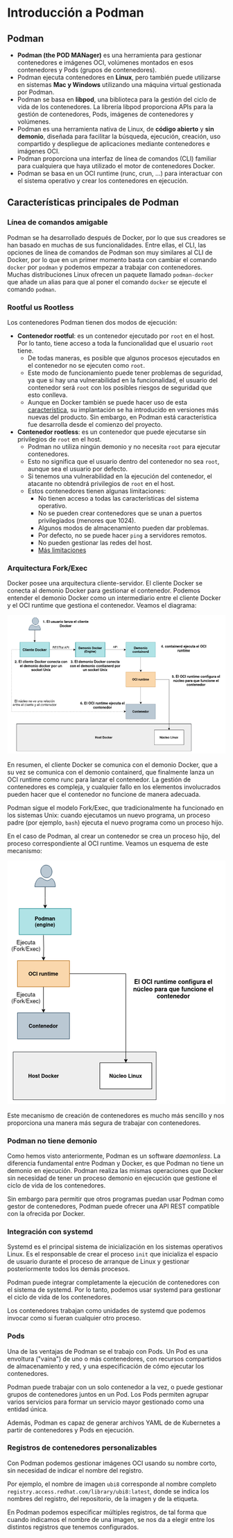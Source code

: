 # Introducción a Podman

## Podman

* **Podman (the POD MANager)** es una herramienta para gestionar contenedores e imágenes OCI, volúmenes montados en esos contenedores y Pods (grupos de contenedores). 
* Podman ejecuta contenedores en **Linux**, pero también puede utilizarse en sistemas **Mac y Windows** utilizando una máquina virtual gestionada por Podman. 
* Podman se basa en **libpod**, una biblioteca para la gestión del ciclo de vida de los contenedores. La librería libpod proporciona APIs para la gestión de contenedores, Pods, imágenes de contenedores y volúmenes.
* Podman es una herramienta nativa de Linux, de **código abierto** y **sin demonio**, diseñada para facilitar la búsqueda, ejecución, creación, uso compartido y despliegue de aplicaciones mediante contenedores e imágenes OCI.
* Podman proporciona una interfaz de línea de comandos (CLI) familiar para cualquiera que haya utilizado el motor de contenedores Docker. 
* Podman se basa en un OCI runtime (runc, crun, ...) para interactuar con el sistema operativo y crear los contenedores en ejecución. 



## Características principales de Podman

### Línea de comandos amigable

Podman se ha desarrollado después de Docker, por lo que sus creadores se han basado en muchas de sus funcionalidades. Entre ellas, el CLI, las opciones de línea de comandos de Podman son muy similares al CLI de Docker, por lo que en un primer momento basta con cambiar el comando `docker` por `podman` y podemos empezar a trabajar con contenedores. Muchas distribuciones Linux ofrecen un paquete llamado `podman-docker` que añade un alias para que al poner el comando `docker` se ejecute el comando `podman`.

### Rootful us Rootless

Los contenedores Podman tienen dos modos de ejecución:

* **Contenedor rootful**: es un contenedor ejecutado por `root` en el host. Por lo tanto, tiene acceso a toda la funcionalidad que el usuario `root` tiene. 
    * De todas maneras, es posible que algunos procesos ejecutados en el contenedor no se ejecuten como `root`. 
    * Este modo de funcionamiento puede tener problemas de seguridad, ya que si hay una vulnerabilidad en la funcionalidad, el usuario del contenedor será `root` con los posibles riesgos de seguridad que esto conlleva.
    * Aunque en Docker también se puede hacer uso de esta [característica](https://docs.docker.com/engine/security/rootless/), su implantación se ha introducido en versiones más nuevas del producto. Sin embargo, en Podman está característica fue desarrolla desde el comienzo del proyecto.
* **Contenedor rootless**: es un contenedor que puede ejecutarse sin privilegios de `root` en el host. 
    * Podman no utiliza ningún demonio y no necesita `root` para ejecutar contenedores.
    * Esto no significa que el usuario dentro del contenedor no sea `root`, aunque sea el usuario por defecto.
    * Si tenemos una vulnerabilidad en la ejecución del contenedor, el atacante no obtendrá privilegios de `root` en el host.
    * Estos contenedores tienen algunas limitaciones:
        * No tienen acceso a todas las características del sistema operativo.
        * No se pueden crear contenedores que se unan a puertos privilegiados (menores que 1024).
        * Algunos modos de almacenamiento pueden dar problemas.
        * Por defecto, no se puede hacer `ping` a servidores remotos.
        * No pueden gestionar las redes del host.
        * [Más limitaciones](https://github.com/containers/podman/blob/master/rootless.md)

### Arquitectura Fork/Exec

Docker posee una arquitectura cliente-servidor. El cliente Docker se conecta al demonio Docker para gestionar el contenedor. Podemos entender el demonio Docker como un intermediario entre el cliente Docker y el OCI runtime que gestiona el contenedor. Veamos el diagrama:

![docker](img/docker.png)

En resumen, el cliente Docker se comunica con el demonio Docker, que a su vez se comunica con el demonio containerd, que finalmente lanza un OCI runtime como runc para lanzar el contenedor. La gestión de contenedores es compleja, y cualquier fallo en los elementos involucrados pueden hacer que el contenedor no funcione de manera adecuada.

Podman sigue el modelo Fork/Exec, que tradicionalmente ha funcionado en los sistemas Unix: cuando ejecutamos un nuevo programa, un proceso padre (por ejemplo, `bash`) ejecuta el nuevo programa como un proceso hijo.

En el caso de Podman, al crear un contenedor se crea un proceso hijo, del proceso correspondiente al OCI runtime. Veamos un esquema de este mecanismo:

![podman](img/podman.png)

Este mecanismo de creación de contenedores es mucho más sencillo y nos proporciona una manera más segura de trabajar con contenedores.

### Podman no tiene demonio

Como hemos visto anteriormente, Podman es un software *daemonless*. La diferencia fundamental entre Podman y Docker, es que Podman no tiene un demonio en ejecución. Podman realiza las mismas operaciones que Docker sin necesidad de tener un proceso demonio en ejecución que gestione el ciclo de vida de los contenedores.

Sin embargo para permitir que otros programas puedan usar Podman como gestor de contenedores, Podman puede ofrecer una API REST compatible con la ofrecida por Docker. 

### Integración con systemd

Systemd es el principal sistema de inicialización en los sistemas operativos Linux. Es el responsable de crear el proceso `init` que inicializa el espacio de usuario durante el proceso de arranque de Linux y gestionar posteriormente todos los demás procesos.

Podman puede integrar completamente la ejecución de contenedores con el sistema de systemd. Por lo tanto, podemos usar systemd para gestionar el ciclo de vida de los contenedores.

Los contenedores trabajan como unidades de systemd que podemos invocar como si fueran cualquier otro proceso.

### Pods

Una de las ventajas de Podman se el trabajo con Pods. Un Pod es una envoltura ("vaina") de uno o más contenedores, con recursos compartidos de almacenamiento y red, y una especificación de cómo ejecutar los contenedores.

Podman puede trabajar con un solo contenedor a la vez, o puede gestionar grupos de contenedores juntos en un Pod. Los Pods permiten agrupar varios servicios para formar un servicio mayor gestionado como una entidad única. 

Además, Podman es capaz de generar archivos YAML de de Kubernetes a partir de contenedores y Pods en ejecución.

### Registros de contenedores personalizables

Con Podman podemos gestionar imágenes OCI usando su nombre corto, sin necesidad de indicar el nombre del registro. 

Por ejemplo, el nombre de imagen `ubi8` corresponde al nombre completo `registry.access.redhat.com/library/ubi8:latest`, donde se indica los nombres del registro, del repositorio, de la imagen y de la etiqueta.

En Podman podemos especificar múltiples registros, de tal forma que cuando indicamos el nombre de una imagen, se nos da a elegir entre los distintos registros que tenemos configurados.

